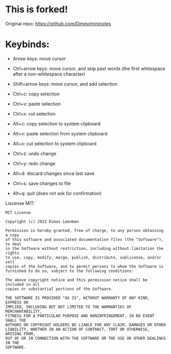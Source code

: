 # This is forked!

Original repo:
https://github.com/Dimev/mininotes

# Keybinds:
- Arrow keys: move cursor

- Ctrl+arrow keys: move cursor, and skip past words (the first whitespace after a non-whitespace character)

- Shift+arrow keys: move cursor, and add selection

- Ctrl+c: copy selection

- Ctrl+v: paste selection

- Ctrl+x: cut selection

- Alt+c: copy selection to system clipboard

- Alt+v: paste selection from system clipboard

- Alt+x: cut selection to system clipboard

- Ctrl+z: undo change

- Ctrl+y: redo change

- Alt+d: discard changes since last save

- Ctrl+s: save changes to file

- Alt+q: quit (does not ask for confirmation)



Liscense MIT:

```
MIT License

Copyright (c) 2022 Dimas Leenman

Permission is hereby granted, free of charge, to any person obtaining a copy
of this software and associated documentation files (the "Software"), to deal
in the Software without restriction, including without limitation the rights
to use, copy, modify, merge, publish, distribute, sublicense, and/or sell
copies of the Software, and to permit persons to whom the Software is
furnished to do so, subject to the following conditions:

The above copyright notice and this permission notice shall be included in all
copies or substantial portions of the Software.

THE SOFTWARE IS PROVIDED "AS IS", WITHOUT WARRANTY OF ANY KIND, EXPRESS OR
IMPLIED, INCLUDING BUT NOT LIMITED TO THE WARRANTIES OF MERCHANTABILITY,
FITNESS FOR A PARTICULAR PURPOSE AND NONINFRINGEMENT. IN NO EVENT SHALL THE
AUTHORS OR COPYRIGHT HOLDERS BE LIABLE FOR ANY CLAIM, DAMAGES OR OTHER
LIABILITY, WHETHER IN AN ACTION OF CONTRACT, TORT OR OTHERWISE, ARISING FROM,
OUT OF OR IN CONNECTION WITH THE SOFTWARE OR THE USE OR OTHER DEALINGS IN THE
SOFTWARE.
```
